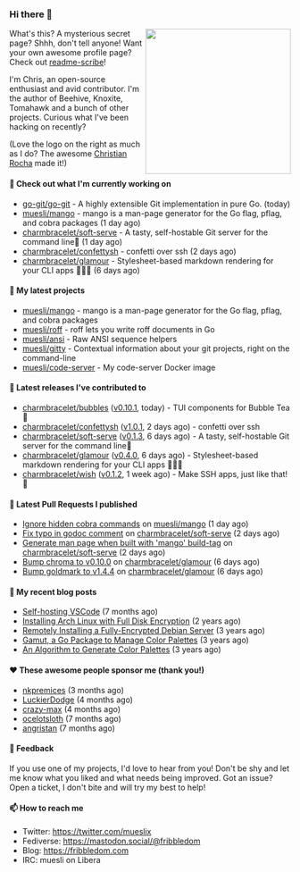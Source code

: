 ### Hi there 👋

<img align="right" src="https://raw.githubusercontent.com/muesli/muesli/master/assets/termenv.png" width="260">

What's this? A mysterious secret page? Shhh, don't tell anyone!
Want your own awesome profile page? Check out [readme-scribe](https://github.com/muesli/readme-scribe)!

I'm Chris, an open-source enthusiast and avid contributor. I'm the author of Beehive, Knoxite, Tomahawk and a bunch
of other projects. Curious what I've been hacking on recently?

(Love the logo on the right as much as I do? The awesome [Christian Rocha](https://github.com/meowgorithm/) made it!)

#### 👷 Check out what I'm currently working on

- [go-git/go-git](https://github.com/go-git/go-git) - A highly extensible Git implementation in pure Go. (today)
- [muesli/mango](https://github.com/muesli/mango) - mango is a man-page generator for the Go flag, pflag, and cobra packages (1 day ago)
- [charmbracelet/soft-serve](https://github.com/charmbracelet/soft-serve) - A tasty, self-hostable Git server for the command line🍦 (1 day ago)
- [charmbracelet/confettysh](https://github.com/charmbracelet/confettysh) - confetti over ssh (2 days ago)
- [charmbracelet/glamour](https://github.com/charmbracelet/glamour) - Stylesheet-based markdown rendering for your CLI apps 💇🏻‍♀️ (6 days ago)

#### 🌱 My latest projects

- [muesli/mango](https://github.com/muesli/mango) - mango is a man-page generator for the Go flag, pflag, and cobra packages
- [muesli/roff](https://github.com/muesli/roff) - roff lets you write roff documents in Go
- [muesli/ansi](https://github.com/muesli/ansi) - Raw ANSI sequence helpers
- [muesli/gitty](https://github.com/muesli/gitty) - Contextual information about your git projects, right on the command-line
- [muesli/code-server](https://github.com/muesli/code-server) - My code-server Docker image

#### 🔭 Latest releases I've contributed to

- [charmbracelet/bubbles](https://github.com/charmbracelet/bubbles) ([v0.10.1](https://github.com/charmbracelet/bubbles/releases/tag/v0.10.1), today) - TUI components for Bubble Tea 🍡
- [charmbracelet/confettysh](https://github.com/charmbracelet/confettysh) ([v1.0.1](https://github.com/charmbracelet/confettysh/releases/tag/v1.0.1), 2 days ago) - confetti over ssh
- [charmbracelet/soft-serve](https://github.com/charmbracelet/soft-serve) ([v0.1.3](https://github.com/charmbracelet/soft-serve/releases/tag/v0.1.3), 6 days ago) - A tasty, self-hostable Git server for the command line🍦
- [charmbracelet/glamour](https://github.com/charmbracelet/glamour) ([v0.4.0](https://github.com/charmbracelet/glamour/releases/tag/v0.4.0), 6 days ago) - Stylesheet-based markdown rendering for your CLI apps 💇🏻‍♀️
- [charmbracelet/wish](https://github.com/charmbracelet/wish) ([v0.1.2](https://github.com/charmbracelet/wish/releases/tag/v0.1.2), 1 week ago) - Make SSH apps, just like that! 💫

#### 🔨 Latest Pull Requests I published

- [Ignore hidden cobra commands](https://github.com/muesli/mango/pull/4) on [muesli/mango](https://github.com/muesli/mango) (1 day ago)
- [Fix typo in godoc comment](https://github.com/charmbracelet/soft-serve/pull/61) on [charmbracelet/soft-serve](https://github.com/charmbracelet/soft-serve) (2 days ago)
- [Generate man page when built with &#39;mango&#39; build-tag](https://github.com/charmbracelet/soft-serve/pull/60) on [charmbracelet/soft-serve](https://github.com/charmbracelet/soft-serve) (2 days ago)
- [Bump chroma to v0.10.0](https://github.com/charmbracelet/glamour/pull/135) on [charmbracelet/glamour](https://github.com/charmbracelet/glamour) (6 days ago)
- [Bump goldmark to v1.4.4](https://github.com/charmbracelet/glamour/pull/134) on [charmbracelet/glamour](https://github.com/charmbracelet/glamour) (6 days ago)

#### 📜 My recent blog posts

- [Self-hosting VSCode](https://fribbledom.com/posts/selfhosting-vscode/) (7 months ago)
- [Installing Arch Linux with Full Disk Encryption](https://fribbledom.com/posts/encrypted-arch-install/) (2 years ago)
- [Remotely Installing a Fully-Encrypted Debian Server](https://fribbledom.com/posts/encrypted-remote-debian-install/) (3 years ago)
- [Gamut, a Go Package to Manage Color Palettes](https://fribbledom.com/posts/gamut-package-to-handle-color-palettes/) (3 years ago)
- [An Algorithm to Generate Color Palettes](https://fribbledom.com/posts/an-algorithm-to-generate-color-palettes/) (3 years ago)

#### ❤️ These awesome people sponsor me (thank you!)

- [nkpremices](https://github.com/nkpremices) (3 months ago)
- [LuckierDodge](https://github.com/LuckierDodge) (4 months ago)
- [crazy-max](https://github.com/crazy-max) (4 months ago)
- [ocelotsloth](https://github.com/ocelotsloth) (7 months ago)
- [angristan](https://github.com/angristan) (7 months ago)

#### 💬 Feedback

If you use one of my projects, I'd love to hear from you! Don't be shy and let me know what you liked
and what needs being improved. Got an issue? Open a ticket, I don't bite and will try my best to help!

#### 📫 How to reach me

- Twitter: https://twitter.com/mueslix
- Fediverse: https://mastodon.social/@fribbledom
- Blog: https://fribbledom.com
- IRC: muesli on Libera
